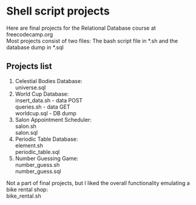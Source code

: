# Shell script projects

Here are final projects for the Relational Database course at freecodecamp.org  
Most projects consist of two files: The bash script file in *.sh and the database dump in *.sql

## Projects list

1. Celestial Bodies Database:  
    universe.sql  
2. World Cup Database:  
    insert_data.sh - data POST  
    queries.sh - data GET  
    worldcup.sql - DB dump  
3. Salon Appointment Scheduler:  
    salon.sh  
    salon.sql  
4. Periodic Table Database:  
    element.sh  
    periodic_table.sql  
5. Number Guessing Game:  
    number_guess.sh  
    number_guess.sql  
  
Not a part of final projects, but I liked the overall functionality emulating a bike rental shop:  
    bike_rental.sh  
